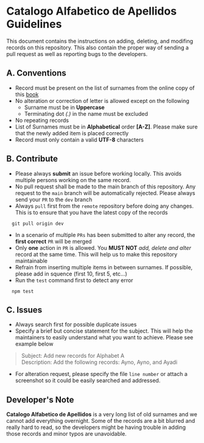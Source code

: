 # Catalogo Alfabetico de Apellidos Guidelines
This document contains the instructions on adding, deleting, and modifing records on this repository. This also contain the proper way of sending a pull request as well as reporting bugs to the developers.       

## A. Conventions   
- Record must be present on the list of surnames from the online copy of this [book](https://issuu.com/filipinasheritagelibrary/docs/catalogo_alfabetico_de_apellidos/60)   
- No alteration or correction of letter is allowed except on the following
  - Surname must be in **Uppercase**
  - Terminating dot *(.)* in the name must be excluded
- No repeating records
- List of Surnames must be in **Alphabetical** order **[A-Z]**. Please make sure that the newly added item is placed correctly
- Record must only contain a valid **UTF-8** characters

## B. Contribute
- Please always **submit** an issue before working locally. This avoids multiple persons working on the same record.
- No pull request shall be made to the main branch of this repository. Any request to the `main` branch will be automatically rejected. Please always send your `PR` to the `dev` branch   
- Always `pull` first from the `remote` repository before doing any changes. This is to ensure that you have the latest copy of the records
```git
  git pull origin dev
```
- In a scenario of multiple `PRs` has been submitted to alter any record, the **first correct** `PR` will be merged 
- Only **one** action in `PR` is allowed. You **MUST NOT** *add, delete and alter* record at the same time. This will help us to make this repository maintainable
- Refrain from inserting multiple items in between surnames. If possible, please add in squence (first 10, first 5, etc...)
- Run the `test` command first to detect any error
```npm
  npm test
```

## C. Issues
- Always search first for possible duplicate issues
- Specify a brief but concise statement for the subject. This will help the maintainers to easily understand what you want to achieve. Please see example below
> Subject: Add new records for Alphabet A   
Description: Add the following records: Ayno, Ayno, and Ayadi
- For alteration request, please specify the file `line number` or attach a screenshot so it could be easily searched and addressed.


## Developer's Note
**Catalogo Alfabetico de Apellidos** is a very long list of old surnames and we cannot add everything overnight. Some of the records are a bit blurred and really hard to read, so the developers might be having trouble in adding those records and minor typos are unavoidable.